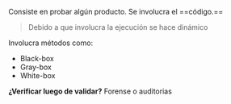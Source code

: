 Consiste en probar algún producto. 
Se involucra el ==código.==
> Debido a que involucra la ejecución se hace dinámico

Involucra métodos como:
-  Black-box
-  Gray-box
-  White-box

**¿Verificar luego de validar?** Forense o auditorias
